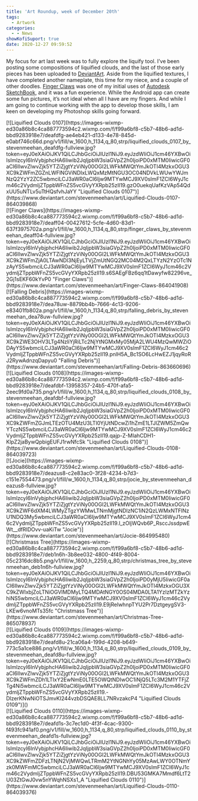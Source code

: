 ```yaml
---
title: 'Art Roundup, week of December 20th'
tags: 
  - Artwork
categories:
  - - News
showKofiSuport: true
date: 2020-12-27 09:59:52
---
```


My focus for art last week was to fully explore the liquify tool. I’ve been posting some compositions of liquified clouds, and the last of those early pieces has been uploaded to [DeviantArt](https://www.deviantart.com/stevenmeehan/gallery/all). Aside from the liquified textures, I have completed another nameplate, this time for my niece, and a couple of other doodles. [Finger Claws](https://www.deviantart.com/stevenmeehan/art/Finger-Claws-864041908) was one of my initial uses of [Autodesk SketchBook](https://play.google.com/store/apps/details?id=com.adsk.sketchbook&hl=en_US&gl=US), and it was a fun experience. While the Android app can create some fun pictures, it’s not ideal when all I have are my fingers.<!-- more --> And while I am going to continue working with the app to develop those skills, I am keen on developing my Photoshop skills going forward.

<div class="center">[![Liquified Clouds 0107](https://images-wixmp-ed30a86b8c4ca887773594c2.wixmp.com/f/f99a6bf8-c5b7-48b6-ad1d-bbd9283918e7/deafdfg-ae4eb421-d133-4e78-845d-e0abf746c66d.png/v1/fill/w_1600,h_1134,q_80,strp/liquified_clouds_0107_by_stevenmeehan_deafdfg-fullview.jpg?token=eyJ0eXAiOiJKV1QiLCJhbGciOiJIUzI1NiJ9.eyJzdWIiOiJ1cm46YXBwOiIsImlzcyI6InVybjphcHA6Iiwib2JqIjpbW3siaGVpZ2h0IjoiPD0xMTM0IiwicGF0aCI6IlwvZlwvZjk5YTZiZjgtYzViNy00OGI2LWFkMWQtYmJkOTI4MzkxOGU3XC9kZWFmZGZnLWFlNGViNDIxLWQxMzMtNGU3OC04NDVkLWUwYWJmNzQ2YzY2ZC5wbmciLCJ3aWR0aCI6Ijw9MTYwMCJ9XV0sImF1ZCI6WyJ1cm46c2VydmljZTppbWFnZS5vcGVyYXRpb25zIl19.gzO0uekqUafKzVAp54QdxUU5uNTLv5uTtHQsfvhJaYY "Liquified Clouds 0107")](https://www.deviantart.com/stevenmeehan/art/Liquified-Clouds-0107-864039868)</div>

<div class="center">[![Finger Claws](https://images-wixmp-ed30a86b8c4ca887773594c2.wixmp.com/f/f99a6bf8-c5b7-48b6-ad1d-bbd9283918e7/deaff04-00427612-5cfe-4d60-83d1-637f3975702a.png/v1/fill/w_1600,h_1134,q_80,strp/finger_claws_by_stevenmeehan_deaff04-fullview.jpg?token=eyJ0eXAiOiJKV1QiLCJhbGciOiJIUzI1NiJ9.eyJzdWIiOiJ1cm46YXBwOiIsImlzcyI6InVybjphcHA6Iiwib2JqIjpbW3siaGVpZ2h0IjoiPD0xMTM0IiwicGF0aCI6IlwvZlwvZjk5YTZiZjgtYzViNy00OGI2LWFkMWQtYmJkOTI4MzkxOGU3XC9kZWFmZjA0LTAwNDI3NjEyLTVjZmUtNGQ2MC04M2QxLTYzN2YzOTc1NzAyYS5wbmciLCJ3aWR0aCI6Ijw9MTYwMCJ9XV0sImF1ZCI6WyJ1cm46c2VydmljZTppbWFnZS5vcGVyYXRpb25zIl19.s6SAEgFBz6qq1tDawyfw82296ve_2Gj1sEKF60kYvP0 "Finger Claws")](https://www.deviantart.com/stevenmeehan/art/Finger-Claws-864041908)</div>

<div class="center">[![Falling Debris](https://images-wixmp-ed30a86b8c4ca887773594c2.wixmp.com/f/f99a6bf8-c5b7-48b6-ad1d-bbd9283918e7/dea78uw-8879bb4b-7666-4c13-9206-e83401fb802a.png/v1/fill/w_1600,h_1134,q_80,strp/falling_debris_by_stevenmeehan_dea78uw-fullview.jpg?token=eyJ0eXAiOiJKV1QiLCJhbGciOiJIUzI1NiJ9.eyJzdWIiOiJ1cm46YXBwOiIsImlzcyI6InVybjphcHA6Iiwib2JqIjpbW3siaGVpZ2h0IjoiPD0xMTM0IiwicGF0aCI6IlwvZlwvZjk5YTZiZjgtYzViNy00OGI2LWFkMWQtYmJkOTI4MzkxOGU3XC9kZWE3OHV3LTg4NzliYjRiLTc2NjYtNGMxMy05MjA2LWU4MzQwMWZiODAyYS5wbmciLCJ3aWR0aCI6Ijw9MTYwMCJ9XV0sImF1ZCI6WyJ1cm46c2VydmljZTppbWFnZS5vcGVyYXRpb25zIl19.pnlH5A_Bc1SO6LcHwEZJ1jqyRoRJ2RywAdnzqDapyu0 "Falling Debris")](https://www.deviantart.com/stevenmeehan/art/Falling-Debris-863660696)</div>

<div class="center">[![Liquified Clouds 0108](https://images-wixmp-ed30a86b8c4ca887773594c2.wixmp.com/f/f99a6bf8-c5b7-48b6-ad1d-bbd9283918e7/deafdbf-13958357-24b5-470f-afa5-2eec9fd0a735.png/v1/fill/w_1600,h_1134,q_80,strp/liquified_clouds_0108_by_stevenmeehan_deafdbf-fullview.jpg?token=eyJ0eXAiOiJKV1QiLCJhbGciOiJIUzI1NiJ9.eyJzdWIiOiJ1cm46YXBwOiIsImlzcyI6InVybjphcHA6Iiwib2JqIjpbW3siaGVpZ2h0IjoiPD0xMTM0IiwicGF0aCI6IlwvZlwvZjk5YTZiZjgtYzViNy00OGI2LWFkMWQtYmJkOTI4MzkxOGU3XC9kZWFmZGJmLTEzOTU4MzU3LTI0YjUtNDcwZi1hZmE1LTJlZWM5ZmQwYTczNS5wbmciLCJ3aWR0aCI6Ijw9MTYwMCJ9XV0sImF1ZCI6WyJ1cm46c2VydmljZTppbWFnZS5vcGVyYXRpb25zIl19.qajp-Z-MIahCDH1-KlpZ2jaBywQpbigEUFJ1rwNfcSk "Liquified Clouds 0108")](https://www.deviantart.com/stevenmeehan/art/Liquified-Clouds-0108-864039723)</div>

<div class="center">[![Jocie](https://images-wixmp-ed30a86b8c4ca887773594c2.wixmp.com/f/f99a6bf8-c5b7-48b6-ad1d-bbd9283918e7/deazus8-c2e83ac0-3f28-4234-b7d3-c151e7554473.png/v1/fill/w_1600,h_1134,q_80,strp/jocie_by_stevenmeehan_deazus8-fullview.jpg?token=eyJ0eXAiOiJKV1QiLCJhbGciOiJIUzI1NiJ9.eyJzdWIiOiJ1cm46YXBwOiIsImlzcyI6InVybjphcHA6Iiwib2JqIjpbW3siaGVpZ2h0IjoiPD0xMTM0IiwicGF0aCI6IlwvZlwvZjk5YTZiZjgtYzViNy00OGI2LWFkMWQtYmJkOTI4MzkxOGU3XC9kZWF6dXM4LWMyZTgzYWMwLTNmMjgtNDIzNC1iN2QzLWMxNTFlNzU1NDQ3My5wbmciLCJ3aWR0aCI6Ijw9MTYwMCJ9XV0sImF1ZCI6WyJ1cm46c2VydmljZTppbWFnZS5vcGVyYXRpb25zIl19.l_zOljWQvb6P_RsccJssdpwEWt__dfRIDOvv-uaKiTw "Jocie")](https://www.deviantart.com/stevenmeehan/art/Jocie-864995480)</div>

<div class="center">[![Christmass Tree](https://images-wixmp-ed30a86b8c4ca887773594c2.wixmp.com/f/f99a6bf8-c5b7-48b6-ad1d-bbd9283918e7/deb1n6h-3b8ee032-4800-4f49-8004-05c2316dc8b5.png/v1/fill/w_1600,h_2259,q_80,strp/christmas_tree_by_stevenmeehan_deb1n6h-fullview.jpg?token=eyJ0eXAiOiJKV1QiLCJhbGciOiJIUzI1NiJ9.eyJzdWIiOiJ1cm46YXBwOiIsImlzcyI6InVybjphcHA6Iiwib2JqIjpbW3siaGVpZ2h0IjoiPD0yMjU5IiwicGF0aCI6IlwvZlwvZjk5YTZiZjgtYzViNy00OGI2LWFkMWQtYmJkOTI4MzkxOGU3XC9kZWIxbjZoLTNiOGVlMDMyLTQ4MDAtNGY0OS04MDA0LTA1YzIzMTZkYzhiNS5wbmciLCJ3aWR0aCI6Ijw9MTYwMCJ9XV0sImF1ZCI6WyJ1cm46c2VydmljZTppbWFnZS5vcGVyYXRpb25zIl19.E9jReIwhnpTYU2Pr7DztgeygSV3-LKEw6vnoMTs35fc "Christmass Tree")](https://www.deviantart.com/stevenmeehan/art/Christmas-Tree-865078937)</div>

<div class="center">[![Liquified Clouds 0109](https://images-wixmp-ed30a86b8c4ca887773594c2.wixmp.com/f/f99a6bf8-c5b7-48b6-ad1d-bbd9283918e7/deafd8u-21ca06a4-199d-4208-b649-773c5a1ce886.png/v1/fill/w_1600,h_1134,q_80,strp/liquified_clouds_0109_by_stevenmeehan_deafd8u-fullview.jpg?token=eyJ0eXAiOiJKV1QiLCJhbGciOiJIUzI1NiJ9.eyJzdWIiOiJ1cm46YXBwOiIsImlzcyI6InVybjphcHA6Iiwib2JqIjpbW3siaGVpZ2h0IjoiPD0xMTM0IiwicGF0aCI6IlwvZlwvZjk5YTZiZjgtYzViNy00OGI2LWFkMWQtYmJkOTI4MzkxOGU3XC9kZWFmZDh1LTIxY2EwNmE0LTE5OWQtNDIwOC1iNjQ5LTc3M2M1YTFjZTg4Ni5wbmciLCJ3aWR0aCI6Ijw9MTYwMCJ9XV0sImF1ZCI6WyJ1cm46c2VydmljZTppbWFnZS5vcGVyYXRpb25zIl19.-DlzerKNwNiOTSJmvKI244vzbDSQAE8LL7NRvzakcP4 "Liquified Clouds 0109")]()</div>

<div class="center">[![Liquified Clouds 0110](https://images-wixmp-ed30a86b8c4ca887773594c2.wixmp.com/f/f99a6bf8-c5b7-48b6-ad1d-bbd9283918e7/deafd1s-3c7ec1d0-4f3f-4cac-9300-f493fc941af0.png/v1/fill/w_1600,h_1134,q_80,strp/liquified_clouds_0110_by_stevenmeehan_deafd1s-fullview.jpg?token=eyJ0eXAiOiJKV1QiLCJhbGciOiJIUzI1NiJ9.eyJzdWIiOiJ1cm46YXBwOiIsImlzcyI6InVybjphcHA6Iiwib2JqIjpbW3siaGVpZ2h0IjoiPD0xMTM0IiwicGF0aCI6IlwvZlwvZjk5YTZiZjgtYzViNy00OGI2LWFkMWQtYmJkOTI4MzkxOGU3XC9kZWFmZDFzLTNjN2VjMWQwLTRmM2YtNGNhYy05MzAwLWY0OTNmYzk0MWFmMC5wbmciLCJ3aWR0aCI6Ijw9MTYwMCJ9XV0sImF1ZCI6WyJ1cm46c2VydmljZTppbWFnZS5vcGVyYXRpb25zIl19.DBU53GMKA7Mmdf6LtT2U03ZtGwJ0vw5nYWqhNSXs1_A "Liquified Clouds 0110")](https://www.deviantart.com/stevenmeehan/art/Liquified-Clouds-0110-864039376)</div>